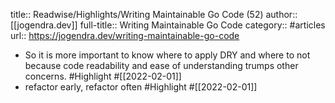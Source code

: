 title:: Readwise/Highlights/Writing Maintainable Go Code (52)
author:: [[jogendra.dev]]
full-title:: Writing Maintainable Go Code
category:: #articles
url:: https://jogendra.dev/writing-maintainable-go-code

- So it is more important to know where to apply DRY and where to not because code readability and ease of understanding trumps other concerns. #Highlight #[[2022-02-01]]
- refactor early, refactor often #Highlight #[[2022-02-01]]